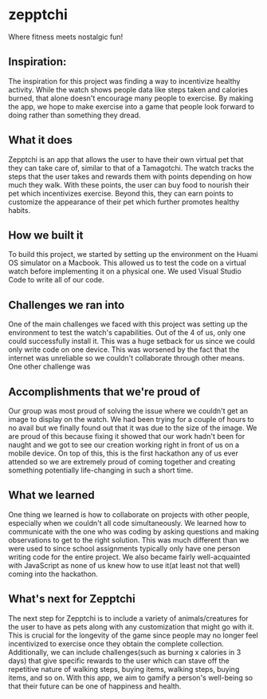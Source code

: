 # zepptchi
Where fitness meets nostalgic fun!
## Inspiration:
The inspiration for this project was finding a way to incentivize healthy activity. While the watch shows people data like steps taken and calories burned, that alone doesn't encourage many people to exercise. By making the app, we hope to make exercise into a game that people look forward to doing rather than something they dread.

## What it does
Zepptchi is an app that allows the user to have their own virtual pet that they can take care of, similar to that of a Tamagotchi. The watch tracks the steps that the user takes and rewards them with points depending on how much they walk. With these points, the user can buy food to nourish their pet which incentivizes exercise. Beyond this, they can earn points to customize the appearance of their pet which further promotes healthy habits.

## How we built it
To build this project, we started by setting up the environment on the Huami OS simulator on a Macbook. This allowed us to test the code on a virtual watch before implementing it on a physical one. We used Visual Studio Code to write all of our code.

## Challenges we ran into
One of the main challenges we faced with this project was setting up the environment to test the watch's capabilities. Out of the 4 of us, only one could successfully install it. This was a huge setback for us since we could only write code on one device. This was worsened by the fact that the internet was unreliable so we couldn't collaborate through other means. One other challenge was

## Accomplishments that we're proud of
Our group was most proud of solving the issue where we couldn't get an image to display on the watch. We had been trying for a couple of hours to no avail but we finally found out that it was due to the size of the image. We are proud of this because fixing it showed that our work hadn't been for naught and we got to see our creation working right in front of us on a mobile device. On top of this, this is the first hackathon any of us ever attended so we are extremely proud of coming together and creating something potentially life-changing in such a short time.

## What we learned
One thing we learned is how to collaborate on projects with other people, especially when we couldn't all code simultaneously. We learned how to communicate with the one who was coding by asking questions and making observations to get to the right solution. This was much different than we were used to since school assignments typically only have one person writing code for the entire project. We also became fairly well-acquainted with JavaScript as none of us knew how to use it(at least not that well) coming into the hackathon.

## What's next for Zepptchi
The next step for Zepptchi is to include a variety of animals/creatures for the user to have as pets along with any customization that might go with it. This is crucial for the longevity of the game since people may no longer feel incentivized to exercise once they obtain the complete collection. Additionally, we can include challenges(such as burning x calories in 3 days) that give specific rewards to the user which can stave off the repetitive nature of walking steps, buying items, walking steps, buying items, and so on. With this app, we aim to gamify a person's well-being so that their future can be one of happiness and health.
